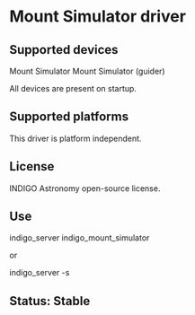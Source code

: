 # Mount Simulator driver

## Supported devices

Mount Simulator
Mount Simulator (guider)

All devices are present on startup.

## Supported platforms

This driver is platform independent.

## License

INDIGO Astronomy open-source license.

## Use

indigo_server indigo_mount_simulator

or

indigo_server -s

## Status: Stable
